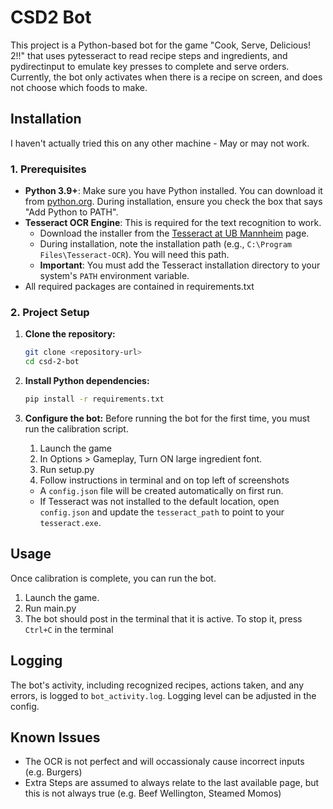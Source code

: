 # CSD2 Bot

This project is a Python-based bot for the game "Cook, Serve, Delicious! 2!!" that uses pytesseract to read recipe steps and ingredients, and pydirectinput to emulate key presses to complete and serve orders. 
Currently, the bot only activates when there is a recipe on screen, and does not choose which foods to make. 

## Installation

I haven't actually tried this on any other machine - May or may not work. 

### 1. Prerequisites

- **Python 3.9+**: Make sure you have Python installed. You can download it from [python.org](https://www.python.org/downloads/). During installation, ensure you check the box that says "Add Python to PATH".
- **Tesseract OCR Engine**: This is required for the text recognition to work.
    - Download the installer from the [Tesseract at UB Mannheim](https://github.com/UB-Mannheim/tesseract/wiki) page.
    - During installation, note the installation path (e.g., `C:\Program Files\Tesseract-OCR`). You will need this path.
    - **Important**: You must add the Tesseract installation directory to your system's `PATH` environment variable.
- All required packages are contained in requirements.txt


### 2. Project Setup

1.  **Clone the repository:**
    ```sh
    git clone <repository-url>
    cd csd-2-bot
    ```

2.  **Install Python dependencies:**
    ```sh
    pip install -r requirements.txt
    ```

3.  **Configure the bot:**
    Before running the bot for the first time, you must run the calibration script.
    1. Launch the game
    2. In Options > Gameplay, Turn ON large ingredient font. 
    3. Run setup.py
    4. Follow instructions in terminal and on top left of screenshots

    - A `config.json` file will be created automatically on first run.
    - If Tesseract was not installed to the default location, open `config.json` and update the `tesseract_path` to point to your `tesseract.exe`.

## Usage

Once calibration is complete, you can run the bot.

1.  Launch the game.
2.  Run main.py
3.  The bot should post in the terminal that it is active. To stop it, press `Ctrl+C` in the terminal

## Logging

The bot's activity, including recognized recipes, actions taken, and any errors, is logged to `bot_activity.log`. Logging level can be adjusted in the config.

## Known Issues
- The OCR is not perfect and will occassionaly cause incorrect inputs (e.g. Burgers)
- Extra Steps are assumed to always relate to the last available page, but this is not always true (e.g. Beef Wellington, Steamed Momos)
